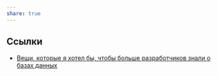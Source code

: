 ```yaml
---
share: true
---
```


## Ссылки
- [Вещи, которые я хотел бы, чтобы больше разработчиков знали о базах данных](https://sgolubev.ru/vieshchi-kotoryie-ia-khotiel-by-chtoby-bolshie-razrabotchikov-znali-o-bazakh-dannykh/)
